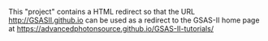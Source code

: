 This "project" contains a HTML redirect so that the URL http://GSASII.github.io can be used as a redirect to the GSAS-II home page at https://advancedphotonsource.github.io/GSAS-II-tutorials/
